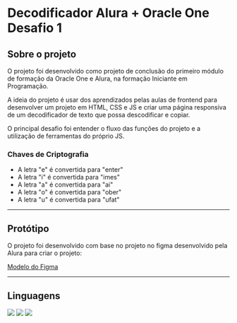 <h1>Decodificador Alura + Oracle One Desafio 1</h1>

<h2>Sobre o projeto</h2>
<p>O projeto foi desenvolvido como projeto de conclusão do primeiro módulo de formação da Oracle One e Alura, na formação Iniciante em Programação.</p>
<p>A ideia do projeto é usar dos aprendizados pelas aulas de frontend para desenvolver um projeto em HTML, CSS e JS e criar uma página responsiva de um decodificador de texto que possa descodificar e copiar.</p>
<p>O principal desafio foi entender o fluxo das funções do projeto e a utilização de ferramentas do próprio JS.</p>


<h3>Chaves de Criptografia</h3>
<ul>
 <li>A letra "e" é convertida para "enter"</li> 
 <li>A letra "i" é convertida para "imes"</li> 
 <li>A letra "a" é convertida para "ai"</li> 
 <li>A letra "o" é convertida para "ober"</li> 
 <li>A letra "u" é convertida para "ufat"</li> 
</ul>
<hr>
<h2>Protótipo</h2>
<p>O projeto foi desenvolvido com base no projeto no figma desenvolvido pela Alura para criar o projeto:</p>
<a href="https://www.figma.com/file/tvFEYhVfZTjdJ5P24RGV21/Alura-Challenge---Desafio-1---Lógica?type=design&node-id=0-1&mode=design&t=6eV8r0G8unjmOIOH-0">Modelo do Figma</a>
<hr>
<h2>Linguagens</h2>
<img src="https://img.shields.io/badge/JavaScript-F7DF1E?style=for-the-badge&logo=javascript&logoColor=black">
<img src="https://img.shields.io/badge/HTML-239120?style=for-the-badge&logo=html5&logoColor=white">
<img src="https://img.shields.io/badge/CSS-239120?&style=for-the-badge&logo=css3&logoColor=white">
